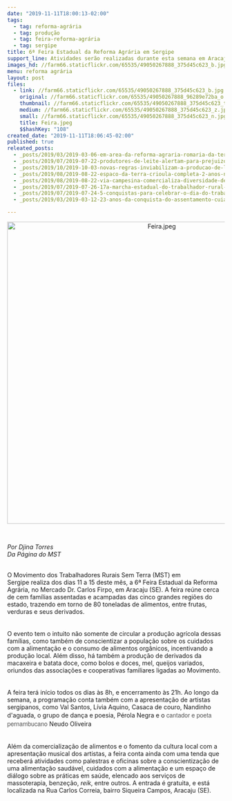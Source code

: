 ```yaml
---
date: "2019-11-11T18:00:13-02:00"
tags:
  - tag: reforma-agrária
  - tag: produção
  - tag: feira-reforma-agrária
  - tag: sergipe
title: 6ª Feira Estadual da Reforma Agrária em Sergipe
support_line: Atividades serão realizadas durante esta semana em Aracaju
images_hd: //farm66.staticflickr.com/65535/49050267888_375d45c623_b.jpg
menu: reforma agrária
layout: post
files:
  - link: //farm66.staticflickr.com/65535/49050267888_375d45c623_b.jpg
    original: //farm66.staticflickr.com/65535/49050267888_96289e72ba_o.jpg
    thumbnail: //farm66.staticflickr.com/65535/49050267888_375d45c623_t.jpg
    medium: //farm66.staticflickr.com/65535/49050267888_375d45c623_z.jpg
    small: //farm66.staticflickr.com/65535/49050267888_375d45c623_n.jpg
    title: Feira.jpeg
    $$hashKey: "108"
created_date: "2019-11-11T18:06:45-02:00"
published: true
releated_posts:
  - _posts/2019/03/2019-03-06-em-area-da-reforma-agraria-romaria-da-terra-evidencia-a-alimentacao-saudavel.md
  - _posts/2019/07/2019-07-22-produtores-de-leite-alertam-para-prejuizos-com-normativas-do-governo.md
  - _posts/2019/10/2019-10-03-novas-regras-inviabilizam-a-producao-de-leite-no-pais.md
  - _posts/2019/08/2019-08-22-espaco-da-terra-crioula-completa-2-anos-no-centro-do-rio-de-janeiro.md
  - _posts/2019/08/2019-08-22-via-campesina-comercializa-diversidade-de-alimentos-na-42a-expointer.md
  - _posts/2019/07/2019-07-26-17a-marcha-estadual-do-trabalhador-rural-na-luta-pela-reforma-agraria.md
  - _posts/2019/07/2019-07-24-5-conquistas-para-celebrar-o-dia-do-trabalhador-rural.md
  - _posts/2019/03/2019-03-12-23-anos-da-conquista-do-assentamento-cuiaba-em-caninde-do-sao-francisco.md

---
```

<p style="text-align:center"><img alt="Feira.jpeg" height="700" src="//farm66.staticflickr.com/65535/49050267888_375d45c623_b.jpg" width="700" /></p>

<p>&nbsp;</p>

<p><em>Por Djina Torres<br />
Da P&aacute;gina do MST</em></p>

<div><br />
O Movimento dos Trabalhadores Rurais Sem Terra (MST) em Sergipe&nbsp;realiza dos dias 11 a 15 deste m&ecirc;s, a 6&ordf; Feira Estadual da Reforma Agr&aacute;ria, no Mercado Dr. Carlos Firpo, em Aracaju (SE). A feira re&uacute;ne cerca de cem fam&iacute;lias assentadas e acampadas das cinco grandes regi&otilde;es do estado, trazendo em torno de 80 toneladas de alimentos, entre frutas, verduras e seus derivados.<br />
<br />
<br />
O evento tem o intuito n&atilde;o somente de circular a produ&ccedil;&atilde;o agr&iacute;cola dessas fam&iacute;lias, como tamb&eacute;m de conscientizar a popula&ccedil;&atilde;o sobre os cuidados com a alimenta&ccedil;&atilde;o e o consumo de alimentos org&acirc;nicos, incentivando a produ&ccedil;&atilde;o local. Al&eacute;m disso, h&aacute; tamb&eacute;m a produ&ccedil;&atilde;o de derivados da macaxeira e batata doce, como bolos e doces, mel, queijos variados, oriundos das associa&ccedil;&otilde;es e cooperativas familiares ligadas ao Movimento.<br />
<br />
<br />
A feira ter&aacute; in&iacute;cio todos os dias &agrave;s 8h, e encerramento &agrave;s 21h. Ao longo da semana, a programa&ccedil;&atilde;o conta tamb&eacute;m com a apresenta&ccedil;&atilde;o de artistas sergipanos, como Val Santos, L&iacute;via Aquino, Casaca de couro, Nandinho d&#39;aguada,&nbsp;o grupo de dan&ccedil;a e poesia, P&eacute;rola Negra e o<span style="color: rgb(82, 82, 82); font-family: &quot;helvetica neue&quot;, helvetica, arial, sans-serif;">&nbsp;cantador e poeta pernambucano</span>&nbsp;Neudo Oliveira<br />
<br />
<br />
Al&eacute;m da comercializa&ccedil;&atilde;o de alimentos e o fomento da cultura local com a apresenta&ccedil;&atilde;o musical dos artistas, a feira conta ainda com uma tenda que receber&aacute; atividades como palestras e oficinas sobre a conscientiza&ccedil;&atilde;o de uma alimenta&ccedil;&atilde;o saud&aacute;vel, cuidados com a alimenta&ccedil;&atilde;o e um espa&ccedil;o de di&aacute;logo sobre as pr&aacute;ticas em sa&uacute;de, elencado aos servi&ccedil;os de massoterapia, benze&ccedil;&atilde;o, <em>reik</em>, entre outros. A entrada &eacute; gratuita, e est&aacute; localizada na&nbsp;Rua Carlos Correia, bairro Siqueira Campos, Aracaju&nbsp;(SE).</div>

<p>&nbsp;</p>
